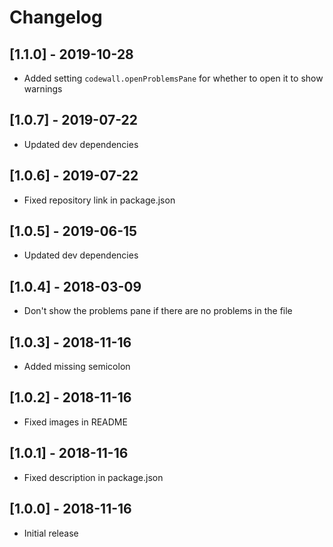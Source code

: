 # Changelog

## [1.1.0] - 2019-10-28

- Added setting `codewall.openProblemsPane` for whether to open it to show warnings

## [1.0.7] - 2019-07-22

- Updated dev dependencies

## [1.0.6] - 2019-07-22

- Fixed repository link in package.json

## [1.0.5] - 2019-06-15

- Updated dev dependencies

## [1.0.4] - 2018-03-09

- Don't show the problems pane if there are no problems in the file

## [1.0.3] - 2018-11-16

- Added missing semicolon

## [1.0.2] - 2018-11-16

- Fixed images in README

## [1.0.1] - 2018-11-16

- Fixed description in package.json

## [1.0.0] - 2018-11-16

- Initial release
